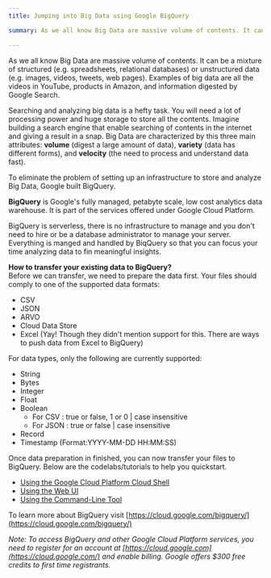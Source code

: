 ```yaml
---
title: Jumping into Big Data using Google BigQuery

summary: As we all know Big Data are massive volume of contents. It can be a mixture of structured (e.g. spreadsheets, relational databases) or unstructured data (e.g. images, videos, tweets, web pages)

---
```


As we all know Big Data are massive volume of contents. It can be a mixture of structured (e.g. spreadsheets, relational databases) or unstructured data (e.g. images, videos, tweets, web pages). Examples of big data are all the videos in YouTube, products in Amazon, and information digested by Google Search. 

Searching and analyzing big data is a hefty task. You will need a lot of processing power and huge storage to store all the contents. Imagine building a search engine that enable searching of contents in the internet and giving a result in a snap. Big Data are characterized by this three main attributes: **volume** (digest a large amount of data), **variety** (data has different forms), and **velocity** (the need to process and understand data fast). 

To eliminate the problem of setting up an infrastructure to store and analyze Big Data, Google built BigQuery.

**BigQuery** is Google's fully managed, petabyte scale, low cost analytics data warehouse. It is part of the services offered under Google Cloud Platform.

BigQuery is serverless, there is no infrastructure to manage and you don't need to hire or be a database administrator to manage your server. Everything is manged and handled by BiqQuery so that you can focus your time analyzing data to fin meaningful insights. 

**How to transfer your existing data to BigQuery?**  
Before we can transfer, we need to prepare the data first. Your files should comply to one of the supported data formats:

- CSV 
- JSON 
- ARVO
- Cloud Data Store
- Excel (Yay! Though they didn't mention support for this. There are ways to push data from Excel to BigQuery)

For data types, only the following are currently supported:

- String
- Bytes
- Integer
- Float
- Boolean
  - For CSV : true or false, 1 or 0 | case insensitive
  - For JSON : true or false | case insensitive
- Record
- Timestamp (Format:YYYY-MM-DD HH:MM:SS)

Once data preparation in finished, you can now transfer your files to BigQuery. Below are the codelabs/tutorials to help you quickstart.

- [Using the Google Cloud Platform Cloud Shell](https://codelabs.developers.google.com/codelabs/cloud-bigquery-load-data/index.html)
- [Using the Web UI](https://cloud.google.com/bigquery/quickstart-web-ui)
- [Using the Command-Line Tool](https://cloud.google.com/bigquery/quickstart-command-line)

To learn more about BigQuery visit [https://cloud.google.com/bigquery/](https://cloud.google.com/bigquery/)

*Note: To access BigQuery and other Google Cloud Platform services, you need to register for an account at [https://cloud.google.com](https://cloud.google.com/) and enable billing. Google offers $300 free credits to first time registrants.*


